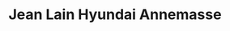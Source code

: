 ---
title: "Jean Lain Hyundai Annemasse"
url: /ville-la-grand/jean-lain-hyundai-annemasse/
shop: voiture
---